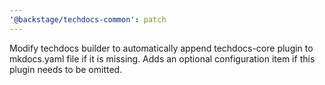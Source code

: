 ```yaml
---
'@backstage/techdocs-common': patch
---
```


Modify techdocs builder to automatically append techdocs-core plugin to mkdocs.yaml file if it is missing. Adds an optional configuration item if this plugin needs to be omitted.
